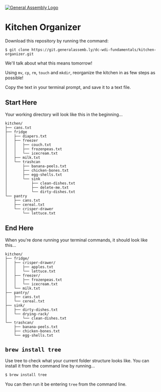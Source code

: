 [![General Assembly Logo](https://camo.githubusercontent.com/1a91b05b8f4d44b5bbfb83abac2b0996d8e26c92/687474703a2f2f692e696d6775722e636f6d2f6b6538555354712e706e67)](https://generalassemb.ly/education/web-development-immersive)

# Kitchen Organizer

Download this repository by running the command:

```
$ git clone https://git.generalassemb.ly/dc-wdi-fundamentals/kitchen-organizer.git
```

We'll talk about what this means tomorrow!

Using `mv`, `cp`, `rm`, `touch` and `mkdir`, reorganize the kitchen in as few steps as possible!

Copy the text in your terminal prompt, and save it to a text file.


## Start Here

Your working directory will look like this in the beginning...

    kitchen/
    ├── cans.txt
    ├── fridge
    │   ├── diapers.txt
    │   ├── freezer
    │   │   ├── couch.txt
    │   │   ├── frozenpeas.txt
    │   │   └── icecream.txt
    │   ├── milk.txt
    │   └── trashcan
    │       ├── banana-peels.txt
    │       ├── chicken-bones.txt
    │       ├── egg-shells.txt
    │       └── sink
    │           ├── clean-dishes.txt
    │           ├── delete-me.txt
    │           └── dirty-dishes.txt
    └── pantry
        ├── cans.txt
        ├── cereal.txt
        └── crisper-drawer
            └── lettuce.txt

## End Here

When you're done running your terminal commands, it should look like this...

    kitchen/
    ├── fridge/
    │   ├── crisper-drawer/
    │   │   ├── apples.txt
    │   │   └── lettuce.txt
    │   ├── freezer/
    │   │   ├── frozenpeas.txt
    │   │   └── icecream.txt
    │   └── milk.txt
    ├── pantry/
    │   ├── cans.txt
    │   └── cereal.txt
    ├── sink/
    │   ├── dirty-dishes.txt
    │   └── drying-rack/
    │       └── clean-dishes.txt
    └── trashcan/
        ├── banana-peels.txt
	    ├── chicken-bones.txt
	    └── egg-shells.txt

## `brew install tree`

Use tree to check what your current folder structure looks like. You can install it from the command line by running...

```bash
$ brew install tree
```

You can then run it be entering `tree` from the command line.
